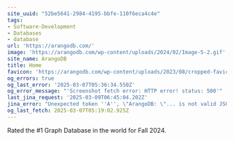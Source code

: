 ```yaml
---
site_uuid: "52be5641-2984-4195-bbfe-110f6eca4c4e"
tags:
- Software-Development
- Databases
- database
url: 'https://arangodb.com/'
image: 'https://arangodb.com/wp-content/uploads/2024/02/Image-5-2.gif'
site_name: ArangoDB
title: Home
favicon: 'https://arangodb.com/wp-content/uploads/2023/08/cropped-favicon-192x192.png'
og_errors: true
og_last_error: '2025-03-07T05:36:34.550Z'
og_error_message: "'Screenshot fetch error: HTTP error! status: 500'"
last_jina_request: '2025-03-09T06:45:04.202Z'
jina_error: "Unexpected token ''A'', \"ArangoDB: \"... is not valid JSON"
og_last_fetch: 2025-03-07T05:19:02.925Z
---
```

Rated the #1 Graph Database in the world for Fall 2024. 
